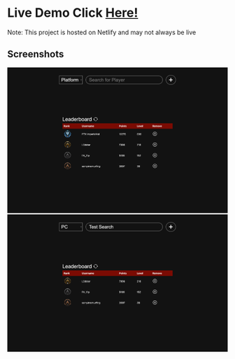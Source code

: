 # Live Demo Click [Here!](https://transcendent-conkies-1de81c.netlify.app/)
Note: This project is hosted on Netlify and may not always be live
## Screenshots
![Screenshot](/screenshot1.png?raw=true "Optional Title")
![Screenshot](/screenshot2.png?raw=true "Optional Title")
